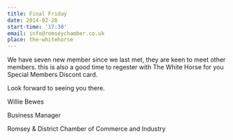 ```yaml
---
title: Final Friday
date: 2014-02-28
start-time: '17:30'
email: info@romseychamber.co.uk
place: the-whitehorse
---
```

We have seven new member since we last met, they are keen to meet other members. this is also a good time to regester with The White Horse for you Special Members Discont card.

Look forward to seeing you there.

Willie Bewes

Business Manager

Romsey & District Chamber of Commerce and Industry

